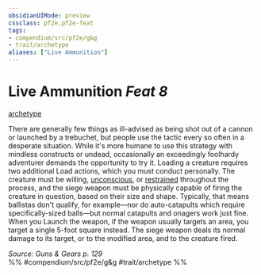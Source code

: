 ```yaml
---
obsidianUIMode: preview
cssclass: pf2e,pf2e-feat
tags:
- compendium/src/pf2e/g&g
- trait/archetype
aliases: ["Live Ammunition"]
---
```

# Live Ammunition  *Feat 8*  
[archetype](/rules/traits/archetype.md)  


There are generally few things as ill-advised as being shot out of a cannon or launched by a trebuchet, but people use the tactic every so often in a desperate situation. While it's more humane to use this strategy with mindless constructs or undead, occasionally an exceedingly foolhardy adventurer demands the opportunity to try it. Loading a creature requires two additional Load actions, which you must conduct personally. The creature must be willing, [unconscious](/rules/conditions.md#Unconscious), or [restrained](/rules/conditions.md#Restrained) throughout the process, and the siege weapon must be physically capable of firing the creature in question, based on their size and shape. Typically, that means ballistas don't qualify, for example—nor do auto-catapults which require specifically-sized balls—but normal catapults and onagers work just fine. When you Launch the weapon, if the weapon usually targets an area, you target a single 5-foot square instead. The siege weapon deals its normal damage to its target, or to the modified area, and to the creature fired.

*Source: Guns & Gears p. 129*  
%% #compendium/src/pf2e/g&g #trait/archetype %%